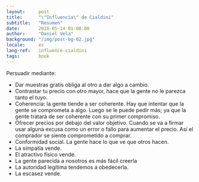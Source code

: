 ```yaml
---
layout:     post
title:      "\"Influencia\" de Cialdini"
subtitle:   "Resumen"
date:       2018-05-14 01:00:00
author:     "Daniel Vela"
background: "/img/post-bg-02.jpg"
locale:     es
lang-ref:   influence-cialdini
tags:		book
---
```


Persuadir mediante:
- Dar muestras gratis obliga al otro a dar algo a cambio.
- Contrastar tu precio con otro mayor, hace que la gente no le parezca tanto el tuyo.
- Coherencia: la gente tiende a ser coherente. Hay que intentar que la gente se comprometa a algo. Luego se le puede pedir más; ya que la gente tratará de ser coherente con su primer compromiso.
- Ofrecer precios por debajo del valor objetivo. Cuando se va a firmar usar alguna excusa como un error o fallo para aumentar el precio. Así el comprador se siente comprometido a comprar.
- Conformidad social. La gente hace lo que ve que otros hacen.
- La simpatía vende.
- El atractivo físico vende.
- La gente parecida a nosotros es más fácil creerla
- La autoridad legítima tendemos a obedecerla.
- La escasez vende.
